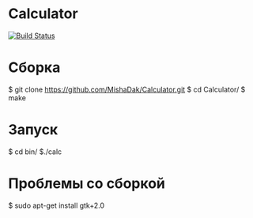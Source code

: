 # Calculator 
[![Build Status](https://travis-ci.org/MishaDak/Calculator.svg?branch=master)](https://travis-ci.org/MishaDak/Calculator)
# Сборка
$ git clone https://github.com/MishaDak/Calculator.git
$ cd Calculator/
$ make 

# Запуск 
$ cd bin/
$./calc

# Проблемы со сборкой 
$ sudo apt-get install gtk+2.0

